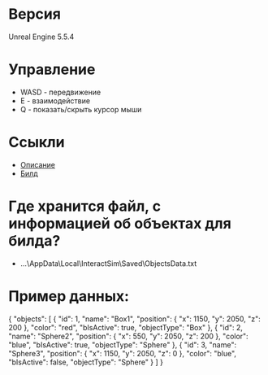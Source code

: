 # Версия
Unreal Engine 5.5.4

# Управление
- WASD - передвижение
- E - взаимодействие
- Q - показать/скрыть курсор мыши

# Ссыкли
- [Описание](https://docs.google.com/document/d/1IbnPaxUEzTso-ZRoLhm0oE1LNnQm3aNKJEnPLvQn8HE/edit?usp=sharing)
- [Билд](https://drive.google.com/file/d/1nb3KNNU7Y-6CtSmM4Vg2JWbIizFC8o7U/view?usp=sharing) 

# Где хранится файл, с информацией об объектах для билда?
- ...\AppData\Local\InteractSim\Saved\ObjectsData.txt

# Пример данных:
{
	"objects": [
		{
			"id": 1,
			"name": "Box1",
			"position":
			{
				"x": 1150,
				"y": 2050,
				"z": 200
			},
			"color": "red",
			"bIsActive": true,
			"objectType": "Box"
		},
		{
			"id": 2,
			"name": "Sphere2",
			"position":
			{
				"x": 550,
				"y": 2050,
				"z": 200
			},
			"color": "blue",
			"bIsActive": true,
			"objectType": "Sphere"
		},
		{
			"id": 3,
			"name": "Sphere3",
			"position":
			{
				"x": 1150,
				"y": 2050,
				"z": 0
			},
			"color": "blue",
			"bIsActive": false,
			"objectType": "Sphere"
		}
	]
}
